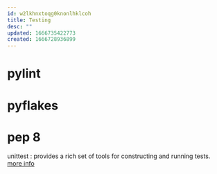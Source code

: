 ```yaml
---
id: w2lkhnxtoqg0knonlhklcoh
title: Testing
desc: ""
updated: 1666735422773
created: 1666728936899
---
```


# pylint

# pyflakes

# pep 8

unittest : provides a rich set of tools for constructing and running tests.
[more info](https://docs.python-guide.org/writing/tests/)
